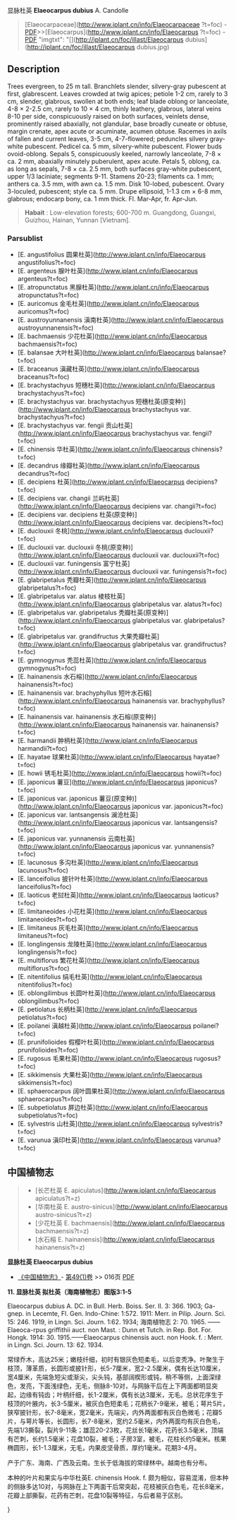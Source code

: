 显脉杜英 **Elaeocarpus dubius** A. Candolle

> [Elaeocarpaceae](http://www.iplant.cn/info/Elaeocarpaceae ?t=foc) - [PDF](http://iplant.cn/foc/pdf/Elaeocarpaceae.pdf)>>[Elaeocarpus](http://www.iplant.cn/info/Elaeocarpus ?t=foc) - [PDF](http://www.iplant.cn/foc/pdf/Elaeocarpus.pdf)
  "imgtxt": "[](http://iplant.cn/foc/illast/Elaeocarpus dubius](http://iplant.cn/foc/illast/Elaeocarpus dubius.jpg)

## Description

Trees evergreen, to 25 m tall. Branchlets slender, silvery-gray pubescent at first, glabrescent. Leaves crowded at twig apices; petiole 1-2 cm, rarely to 3 cm, slender, glabrous, swollen at both ends; leaf blade oblong or lanceolate, 4-8 × 2-2.5 cm, rarely to 10 × 4 cm, thinly leathery, glabrous, lateral veins 8-10 per side, conspicuously raised on both surfaces, veinlets dense, prominently raised abaxially, not glandular, base broadly cuneate or obtuse, margin crenate, apex acute or acuminate, acumen obtuse. Racemes in axils of fallen and current leaves, 3-5 cm, 4-7-flowered; peduncles silvery gray-white pubescent. Pedicel ca. 5 mm, silvery-white pubescent. Flower buds ovoid-oblong. Sepals 5, conspicuously keeled, narrowly lanceolate, 7-8 × ca. 2 mm, abaxially minutely puberulent, apex acute. Petals 5, oblong, ca. as long as sepals, 7-8 × ca. 2.5 mm, both surfaces gray-white pubescent, upper 1/3 laciniate; segments 9-11. Stamens 20-23; filaments ca. 1 mm; anthers ca. 3.5 mm, with awn ca. 1.5 mm. Disk 10-lobed, pubescent. Ovary 3-loculed, pubescent; style ca. 5 mm. Drupe ellipsoid, 1-1.3 cm × 6-8 mm, glabrous; endocarp bony, ca. 1 mm thick. Fl. Mar-Apr, fr. Apr-Jun.

> **Habait** : 
> Low-elevation forests; 600-700 m. Guangdong, Guangxi, Guizhou, Hainan, Yunnan [Vietnam].

### Parsublist

* [E.  angustifolius  圆果杜英](http://www.iplant.cn/info/Elaeocarpus angustifolius?t=foc)
* [E.  argenteus  腺叶杜英](http://www.iplant.cn/info/Elaeocarpus argenteus?t=foc)
* [E.  atropunctatus  黑腺杜英](http://www.iplant.cn/info/Elaeocarpus atropunctatus?t=foc)
* [E.  auricomus  金毛杜英](http://www.iplant.cn/info/Elaeocarpus auricomus?t=foc)
* [E.  austroyunnanensis  滇南杜英](http://www.iplant.cn/info/Elaeocarpus austroyunnanensis?t=foc)
* [E.  bachmaensis  少花杜英](http://www.iplant.cn/info/Elaeocarpus bachmaensis?t=foc)
* [E.  balansae  大叶杜英](http://www.iplant.cn/info/Elaeocarpus balansae?t=foc)
* [E.  braceanus  滇藏杜英](http://www.iplant.cn/info/Elaeocarpus braceanus?t=foc)
* [E.  brachystachyus  短穗杜英](http://www.iplant.cn/info/Elaeocarpus brachystachyus?t=foc)
* [E.  brachystachyus var. brachystachyus  短穗杜英(原变种)](http://www.iplant.cn/info/Elaeocarpus brachystachyus var. brachystachyus?t=foc)
* [E.  brachystachyus var. fengii  贡山杜英](http://www.iplant.cn/info/Elaeocarpus brachystachyus var. fengii?t=foc)
* [E.  chinensis  华杜英](http://www.iplant.cn/info/Elaeocarpus chinensis?t=foc)
* [E.  decandrus  缘瓣杜英](http://www.iplant.cn/info/Elaeocarpus decandrus?t=foc)
* [E.  decipiens  杜英](http://www.iplant.cn/info/Elaeocarpus decipiens?t=foc)
* [E.  decipiens var. changii  兰屿杜英](http://www.iplant.cn/info/Elaeocarpus decipiens var. changii?t=foc)
* [E.  decipiens var. decipiens  杜英(原变种)](http://www.iplant.cn/info/Elaeocarpus decipiens var. decipiens?t=foc)
* [E.  duclouxii  冬桃](http://www.iplant.cn/info/Elaeocarpus duclouxii?t=foc)
* [E.  duclouxii var. duclouxii  冬桃(原变种)](http://www.iplant.cn/info/Elaeocarpus duclouxii var. duclouxii?t=foc)
* [E.  duclouxii var. funingensis  富宁杜英](http://www.iplant.cn/info/Elaeocarpus duclouxii var. funingensis?t=foc)
* [E.  glabripetalus  秃瓣杜英](http://www.iplant.cn/info/Elaeocarpus glabripetalus?t=foc)
* [E.  glabripetalus var. alatus  棱枝杜英](http://www.iplant.cn/info/Elaeocarpus glabripetalus var. alatus?t=foc)
* [E.  glabripetalus var. glabripetalus  秃瓣杜英(原变种)](http://www.iplant.cn/info/Elaeocarpus glabripetalus var. glabripetalus?t=foc)
* [E.  glabripetalus var. grandifructus  大果秃瓣杜英](http://www.iplant.cn/info/Elaeocarpus glabripetalus var. grandifructus?t=foc)
* [E.  gymnogynus  秃蕊杜英](http://www.iplant.cn/info/Elaeocarpus gymnogynus?t=foc)
* [E.  hainanensis  水石榕](http://www.iplant.cn/info/Elaeocarpus hainanensis?t=foc)
* [E.  hainanensis var. brachyphyllus  短叶水石榕](http://www.iplant.cn/info/Elaeocarpus hainanensis var. brachyphyllus?t=foc)
* [E.  hainanensis var. hainanensis  水石榕(原变种)](http://www.iplant.cn/info/Elaeocarpus hainanensis var. hainanensis?t=foc)
* [E.  harmandii  肿柄杜英](http://www.iplant.cn/info/Elaeocarpus harmandii?t=foc)
* [E.  hayatae  球果杜英](http://www.iplant.cn/info/Elaeocarpus hayatae?t=foc)
* [E.  howii  锈毛杜英](http://www.iplant.cn/info/Elaeocarpus howii?t=foc)
* [E.  japonicus  薯豆](http://www.iplant.cn/info/Elaeocarpus japonicus?t=foc)
* [E.  japonicus var. japonicus  薯豆(原变种)](http://www.iplant.cn/info/Elaeocarpus japonicus var. japonicus?t=foc)
* [E.  japonicus var. lantsangensis  澜沧杜英](http://www.iplant.cn/info/Elaeocarpus japonicus var. lantsangensis?t=foc)
* [E.  japonicus var. yunnanensis  云南杜英](http://www.iplant.cn/info/Elaeocarpus japonicus var. yunnanensis?t=foc)
* [E.  lacunosus  多沟杜英](http://www.iplant.cn/info/Elaeocarpus lacunosus?t=foc)
* [E.  lanceifolius  披针叶杜英](http://www.iplant.cn/info/Elaeocarpus lanceifolius?t=foc)
* [E.  laoticus  老挝杜英](http://www.iplant.cn/info/Elaeocarpus laoticus?t=foc)
* [E.  limitaneoides  小花杜英](http://www.iplant.cn/info/Elaeocarpus limitaneoides?t=foc)
* [E.  limitaneus  灰毛杜英](http://www.iplant.cn/info/Elaeocarpus limitaneus?t=foc)
* [E.  longlingensis  龙陵杜英](http://www.iplant.cn/info/Elaeocarpus longlingensis?t=foc)
* [E.  multiflorus  繁花杜英](http://www.iplant.cn/info/Elaeocarpus multiflorus?t=foc)
* [E.  nitentifolius  绢毛杜英](http://www.iplant.cn/info/Elaeocarpus nitentifolius?t=foc)
* [E.  oblongilimbus  长圆叶杜英](http://www.iplant.cn/info/Elaeocarpus oblongilimbus?t=foc)
* [E.  petiolatus  长柄杜英](http://www.iplant.cn/info/Elaeocarpus petiolatus?t=foc)
* [E.  poilanei  滇越杜英](http://www.iplant.cn/info/Elaeocarpus poilanei?t=foc)
* [E.  prunifolioides  假樱叶杜英](http://www.iplant.cn/info/Elaeocarpus prunifolioides?t=foc)
* [E.  rugosus  毛果杜英](http://www.iplant.cn/info/Elaeocarpus rugosus?t=foc)
* [E.  sikkimensis  大果杜英](http://www.iplant.cn/info/Elaeocarpus sikkimensis?t=foc)
* [E.  sphaerocarpus  阔叶圆果杜英](http://www.iplant.cn/info/Elaeocarpus sphaerocarpus?t=foc)
* [E.  subpetiolatus  屏边杜英](http://www.iplant.cn/info/Elaeocarpus subpetiolatus?t=foc)
* [E.  sylvestris  山杜英](http://www.iplant.cn/info/Elaeocarpus sylvestris?t=foc)
* [E.  varunua  滇印杜英](http://www.iplant.cn/info/Elaeocarpus varunua?t=foc)

## 中国植物志

> * [长芒杜英  E.  apiculatus](http://www.iplant.cn/info/Elaeocarpus apiculatus?t=z)
> * [华南杜英  E.  austro-sinicus](http://www.iplant.cn/info/Elaeocarpus austro-sinicus?t=z)
> * [少花杜英  E.  bachmaensis](http://www.iplant.cn/info/Elaeocarpus bachmaensis?t=z)
> * [水石榕  E.  hainanensis](http://www.iplant.cn/info/Elaeocarpus hainanensis?t=z)

**显脉杜英 Elaeocarpus dubius**

* [《中国植物志》](http://www.iplant.cn/frps)- [第49(1)卷](http://www.iplant.cn/frps/vol/49(1)) >> 016页 [PDF](http://www.iplant.cn/frps/pdf/49(1)/016a.PDF)

**11. 显脉杜英 拟杜英（海南植物志）图版3:1-5**

Elaeocarpus dubius A. DC. in Bull. Herb. Boiss. Ser. II. 3: 366. 1903; Ga-gnep. in Lecemte, Fl. Gen. Indo-Chine: 1:572. 1911: Merr. in Pilip. Journ. Sci. 15: 246. 1919, in Lingn. Sci. Journ. 1:62. 1934; 海南植物志 2: 70. 1965. ——Elaeoca-rpus griffithii auct. non Mast. : Dunn et Tutch. in Rep. Bot. For. Hongk. 1914: 30. 1915.——Elaeocarpus chinensis auct. non Hook. f. : Merr. in Lingn. Sci. Journ. 13: 62. 1934.

常绿乔木，高达25米；嫩枝纤细，初时有银灰色短柔毛，以后变秃净。叶聚生于枝顶，薄革质，长圆形或披针形，长5-7厘米，宽2-2.5厘米，偶有长达10厘米，宽4厘米，先端急短尖或渐尖，尖头钝，基部阔楔形或钝，稍不等侧，上面深绿色，发亮，下面浅绿色，无毛，侧脉8-10对，与网脉干后在上下两面都明显突起，边缘有钝齿；叶柄纤细，长1-2厘米，偶有长达3厘米，无毛。总状花序生于枝顶的叶腋内，长3-5厘米，被灰白色短柔毛；花柄长7-9毫米，被毛；萼片5片，狭窄披针形，长7-8毫米，宽2毫米，先端尖，内外两面都有灰白色微毛；花瓣5片，与萼片等长，长圆形，长7-8毫米，宽约2.5毫米，内外两面均有灰白色毛，先端1/3撕裂，裂片9-11条；雄蕊20-23枚，花丝长1毫米，花药长3.5毫米，顶端有芒刺，长约1.5毫米；花盘10裂，被毛；子房3室，被毛，花柱长约5毫米。核果椭圆形，长1-1.3厘米，无毛，内果皮坚骨质，厚约1毫米。花期3-4月。

产于广东、海南、广西及云南。生长于低海拔的常绿林中。越南也有分布。

本种的叶片和果实与中华杜英E. chinensis Hook. f. 颇为相似，容易混淆，但本种的侧脉多达10对，与网脉在上下两面干后常突起，花枝被灰白色毛，花长8毫米，花瓣上部撕裂，花药有芒刺，花盘10裂等特征，与后者易于区别。

}